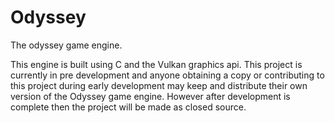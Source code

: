 # Odyssey
The odyssey game engine.

This engine is built using C and the Vulkan graphics api.
This project is currently in pre development and anyone obtaining a copy or contributing to this project
during early development may keep and distribute their own version of the Odyssey game engine.
However after development is complete then the project will be made as closed source.
